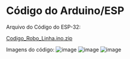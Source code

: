 # Código do Arduino/ESP

Arquivo do Código do ESP-32:

[Codigo_Robo_Linha.ino.zip](https://github.com/user-attachments/files/15996332/Codigo_Robo_Linha.ino.zip)

Imagens do código:
![image](https://github.com/ICEI-PUC-Minas-EC-TI/ppl-ec-2024-1-p1-liec-t1-g2-carrinho_seguidor_de_linha/assets/169662130/5b333c42-c51c-408c-aab8-e16122d96df1)
![image](https://github.com/ICEI-PUC-Minas-EC-TI/ppl-ec-2024-1-p1-liec-t1-g2-carrinho_seguidor_de_linha/assets/169662130/9bd51043-0c55-4f8e-9da5-2a92e6779063)
![image](https://github.com/ICEI-PUC-Minas-EC-TI/ppl-ec-2024-1-p1-liec-t1-g2-carrinho_seguidor_de_linha/assets/169662130/bb4b1e67-b81d-46f7-8091-e98fe263579b)
